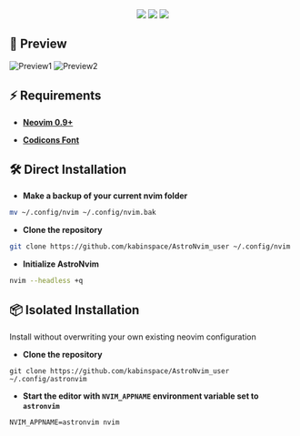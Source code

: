 <div align="center">
<img src="https://img.shields.io/github/last-commit/kabinspace/AstroNvim_user?style=for-the-badge&logo=github&color=a6da95&logoColor=D9E0EE&labelColor=302D41"/>
<img src="https://img.shields.io/github/repo-size/kabinspace/AstroNvim_user?style=for-the-badge&logo=dropbox&color=7dc4e4&logoColor=D9E0EE&labelColor=302D41"/>
<img src="https://img.shields.io/github/license/kabinspace/AstroNvim_user?style=for-the-badge&logo=powerpages&color=cba6f7&logoColor=D9E0EE&labelColor=302D41"/>
</div>

## 🌟 Preview

![Preview1](https://github.com/kabinspace/AstroNvim_user/blob/master/.github/assets/overview.png)
![Preview2](https://github.com/kabinspace/AstroNvim_user/blob/master/.github/assets/vertsplit.png)

## ⚡ Requirements

- **[Neovim 0.9+](https://github.com/neovim/neovim/releases/tag/stable)**

- **[Codicons Font](https://github.com/kabinspace/AstroNvim_user/blob/master/.github/assets/codicon.ttf)**

## 🛠️ Direct Installation

- **Make a backup of your current nvim folder**

```sh
mv ~/.config/nvim ~/.config/nvim.bak

```

- **Clone the repository**

```sh
git clone https://github.com/kabinspace/AstroNvim_user ~/.config/nvim
```

- **Initialize AstroNvim**

```sh
nvim --headless +q
```

## 📦 Isolated Installation

Install without overwriting your own existing neovim configuration

- **Clone the repository**

```
git clone https://github.com/kabinspace/AstroNvim_user ~/.config/astronvim
```

- **Start the editor with `NVIM_APPNAME` environment variable set to `astronvim`**

```
NVIM_APPNAME=astronvim nvim
```
